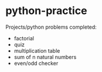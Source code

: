 # python-practice
Projects/python problems completed:
- factorial
- quiz
- multiplication table
- sum of n natural numbers
- even/odd checker